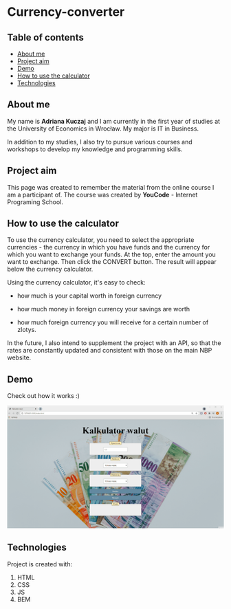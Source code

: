 # Currency-converter

## Table of contents

- [About me](##about-me)
- [Project aim](##project-aim)
- [Demo](##demo)
- [How to use the calculator](##how-to-use-the-calculator)
- [Technologies](##technologies)

## About me
 My name is **Adriana Kuczaj** and I am currently in the first year of studies at the University of Economics in Wrocław. My major is IT in Business.

 In addition to my studies, I also try to pursue various courses and workshops to develop my knowledge and programming skills.

## Project aim

 This page was created to remember the material from the online course I am a participant of. The course was created by **YouCode** - Internet Programing School.

## How to use the calculator
To use the currency calculator, you need to select the appropriate currencies - the currency in which you have funds and the currency for which you want to exchange your funds. At the top, enter the amount you want to exchange. Then click the CONVERT button. The result will appear below the currency calculator.

Using the currency calculator, it's easy to check:

- how much is your capital worth in foreign currency

- how much money in foreign currency your savings are worth

- how much foreign currency you will receive for a certain number of zlotys.

In the future, I also intend to supplement the project with an API, so that the rates are constantly updated and consistent with those on the main NBP website.

## Demo
Check out how it works :)

![Website](https://github.com/ada-kuczaj/currency-converter/blob/main/images/websiteGif1.gif?raw=true)

## Technologies

Project is created with:
1. HTML
2. CSS
3. JS
4. BEM